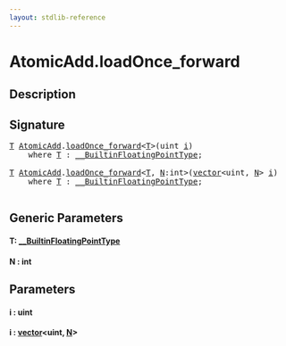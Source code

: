 ```yaml
---
layout: stdlib-reference
---
```


# AtomicAdd\.loadOnce\_forward

## Description





## Signature 

<pre>
<a href=".html#typeparam-T" class="code_type">T</a> <a href="../index.html" class="code_type">AtomicAdd</a>.<a href=".html">loadOnce_forward</a>&lt;<a href=".html#typeparam-T" class="code_type">T</a>&gt;(<span class="code_keyword">uint</span> <a href=".html#decl-i" class="code_param">i</a>)
    <span class='code_keyword'>where</span> <a href=".html#typeparam-T" class="code_type">T</a> : <a href="../../../interfaces/0_builtinfloatingpointtype-029hm/index.html" class="code_type">__BuiltinFloatingPointType</a>;

<a href=".html#typeparam-T" class="code_type">T</a> <a href="../index.html" class="code_type">AtomicAdd</a>.<a href=".html">loadOnce_forward</a>&lt;<a href=".html#typeparam-T" class="code_type">T</a>, <a href=".html#decl-N" class="code_var">N</a>:<span class="code_keyword">int</span>&gt;(<a href="../../vector/index.html" class="code_type">vector</a>&lt;<span class="code_keyword">uint</span>, <a href=".html#decl-N" class="code_var">N</a>&gt; <a href=".html#decl-i" class="code_param">i</a>)
    <span class='code_keyword'>where</span> <a href=".html#typeparam-T" class="code_type">T</a> : <a href="../../../interfaces/0_builtinfloatingpointtype-029hm/index.html" class="code_type">__BuiltinFloatingPointType</a>;

</pre>

## Generic Parameters

####  <a id="typeparam-T"></a>T: [\_\_BuiltinFloatingPointType](../../../interfaces/0_builtinfloatingpointtype-029hm/index.html)
####  <a id="decl-N"></a>N  : int

## Parameters

####  <a id="decl-i"></a>i  : uint
####  <a id="decl-i"></a>i  : [vector](../../vector/index.html)\<uint, [N](../../vector/index.html#decl-N)\>

